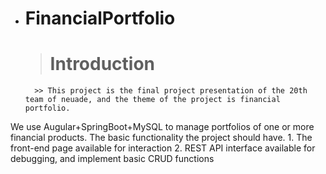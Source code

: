 * # **FinancialPortfolio**
    > # Introduction
        >> This project is the final project presentation of the 20th team of neuade, and the theme of the project is financial portfolio.
We use Augular+SpringBoot+MySQL to manage portfolios of one or more financial products.
The basic functionality the project should have. 1. The front-end page available for interaction
2. REST API interface available for debugging, and implement basic CRUD functions

